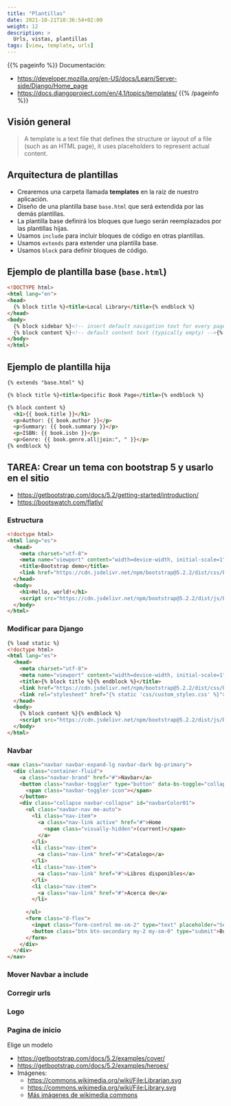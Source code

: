 ```yaml
---
title: "Plantillas"
date: 2021-10-21T10:36:54+02:00
weight: 12
description: >
  Urls, vistas, plantillas
tags: [view, template, urls]
---
```


{{% pageinfo %}}
Documentación: 
* https://developer.mozilla.org/en-US/docs/Learn/Server-side/Django/Home_page
* https://docs.djangoproject.com/en/4.1/topics/templates/
{{% /pageinfo %}}


## Visión general
> A template is a text file that defines the structure or layout of a file (such as an HTML page), it uses placeholders to represent actual content.

## Arquitectura de plantillas
* Crearemos una carpeta llamada **templates** en la raíz de nuestro aplicación.
* Diseño de una plantilla base `base.html` que será extendida por las demás plantillas.
* La plantilla base definirá los bloques que luego serán reemplazados por las plantillas hijas.
* Usamos `include` para incluir bloques de código en otras plantillas.
* Usamos `extends` para extender una plantilla base.
* Usamos `block` para definir bloques de código.

## Ejemplo de plantilla base (`base.html`)
```html
<!DOCTYPE html>
<html lang="en">
<head>
  {% block title %}<title>Local Library</title>{% endblock %}
</head>
<body>
  {% block sidebar %}<!-- insert default navigation text for every page -->{% endblock %}
  {% block content %}<!-- default content text (typically empty) -->{% endblock %}
</body>
</html>
```
## Ejemplo de plantilla hija

```html
{% extends "base.html" %}

{% block title %}<title>Specific Book Page</title>{% endblock %}

{% block content %}
  <h1>{{ book.title }}</h1>
  <p>Author: {{ book.author }}</p>
  <p>Summary: {{ book.summary }}</p>
  <p>ISBN: {{ book.isbn }}</p>
  <p>Genre: {{ book.genre.all|join:", " }}</p>
{% endblock %}
```

## TAREA: Crear un tema con bootstrap 5 y usarlo en el sitio

* https://getbootstrap.com/docs/5.2/getting-started/introduction/
* https://bootswatch.com/flatly/

### Estructura

```html
<!doctype html>
<html lang="es">
  <head>
    <meta charset="utf-8">
    <meta name="viewport" content="width=device-width, initial-scale=1">
    <title>Bootstrap demo</title>
    <link href="https://cdn.jsdelivr.net/npm/bootstrap@5.2.2/dist/css/bootstrap.min.css" rel="stylesheet" integrity="sha384-Zenh87qX5JnK2Jl0vWa8Ck2rdkQ2Bzep5IDxbcnCeuOxjzrPF/et3URy9Bv1WTRi" crossorigin="anonymous">
  </head>
  <body>
    <h1>Hello, world!</h1>
    <script src="https://cdn.jsdelivr.net/npm/bootstrap@5.2.2/dist/js/bootstrap.bundle.min.js" integrity="sha384-OERcA2EqjJCMA+/3y+gxIOqMEjwtxJY7qPCqsdltbNJuaOe923+mo//f6V8Qbsw3" crossorigin="anonymous"></script>
  </body>
</html>
```

### Modificar para Django

```html
{% load static %}
<!doctype html>
<html lang="es">
  <head>
    <meta charset="utf-8">
    <meta name="viewport" content="width=device-width, initial-scale=1">
    <title>{% block title %}{% endblock %}</title>
    <link href="https://cdn.jsdelivr.net/npm/bootstrap@5.2.2/dist/css/bootstrap.min.css" rel="stylesheet" integrity="sha384-Zenh87qX5JnK2Jl0vWa8Ck2rdkQ2Bzep5IDxbcnCeuOxjzrPF/et3URy9Bv1WTRi" crossorigin="anonymous">
    <link rel="stylesheet" href="{% static 'css/custom_styles.css' %}">
  </head>
  <body>
    {% block content %}{% endblock %}
    <script src="https://cdn.jsdelivr.net/npm/bootstrap@5.2.2/dist/js/bootstrap.bundle.min.js" integrity="sha384-OERcA2EqjJCMA+/3y+gxIOqMEjwtxJY7qPCqsdltbNJuaOe923+mo//f6V8Qbsw3" crossorigin="anonymous"></script>
  </body>
</html>
```

### Navbar

```html
<nav class="navbar navbar-expand-lg navbar-dark bg-primary">
  <div class="container-fluid">
    <a class="navbar-brand" href="#">Navbar</a>
    <button class="navbar-toggler" type="button" data-bs-toggle="collapse" data-bs-target="#navbarColor01" aria-controls="navbarColor01" aria-expanded="false" aria-label="Toggle navigation">
      <span class="navbar-toggler-icon"></span>
    </button>
    <div class="collapse navbar-collapse" id="navbarColor01">
      <ul class="navbar-nav me-auto">
        <li class="nav-item">
          <a class="nav-link active" href="#">Home
            <span class="visually-hidden">(current)</span>
          </a>
        </li>
        <li class="nav-item">
          <a class="nav-link" href="#">Catalogo</a>
        </li>
        <li class="nav-item">
          <a class="nav-link" href="#">Libros disponibles</a>
        </li>
        <li class="nav-item">
          <a class="nav-link" href="#">Acerca de</a>
        </li>
        
      </ul>
      <form class="d-flex">
        <input class="form-control me-sm-2" type="text" placeholder="Search">
        <button class="btn btn-secondary my-2 my-sm-0" type="submit">Buscar</button>
      </form>
    </div>
  </div>
</nav>
```

### Mover Navbar a include

### Corregir urls

### Logo

### Pagina de inicio
Elige un modelo
* https://getbootstrap.com/docs/5.2/examples/cover/
* https://getbootstrap.com/docs/5.2/examples/heroes/
* Imágenes: 
  * https://commons.wikimedia.org/wiki/File:Librarian.svg
  * https://commons.wikimedia.org/wiki/File:Library.svg
  * [Más imágenes de wikimedia commons](https://commons.wikimedia.org/w/index.php?search=Library&title=Special:MediaSearch&type=image&filemime=svg)
